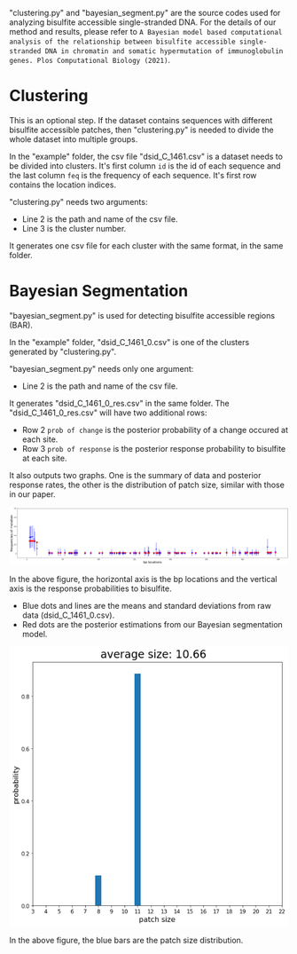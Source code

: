 "clustering.py" and "bayesian_segment.py" are the source codes used for analyzing bisulfite accessible single-stranded DNA. For the details of our method and results, please refer to `A Bayesian model based computational analysis of the relationship between bisulfite accessible single-stranded DNA in chromatin and somatic hypermutation of immunoglobulin genes. Plos Computational Biology (2021)`.

# Clustering

This is an optional step. If the dataset contains sequences with different bisulfite accessible patches, then "clustering.py" is needed to divide the whole dataset into multiple groups.

In the "example" folder, the csv file "dsid_C_1461.csv" is a dataset needs to be divided into clusters. It's first column `id` is the id of each sequence and the last column `feq` is the frequency of each sequence. It's first row contains the location indices.

"clustering.py" needs two arguments:

- Line 2 is the path and name of the csv file.
- Line 3 is the cluster number.

It generates one csv file for each cluster with the same format, in the same folder.

# Bayesian Segmentation

"bayesian_segment.py" is used for detecting bisulfite accessible regions (BAR).

In the "example" folder, "dsid_C_1461_0.csv" is one of the clusters generated by "clustering.py".

"bayesian_segment.py" needs only one argument:

- Line 2 is the path and name of the csv file.

It generates "dsid_C_1461_0_res.csv" in the same folder. The "dsid_C_1461_0_res.csv" will have two additional rows:

- Row 2 `prob of change` is the posterior probability of a change occured at each site.
- Row 3 `prob of response` is the posterior response probability to bisulfite at each site.

It also outputs two graphs. One is the summary of data and posterior response rates, the other is the distribution of patch size, similar with those in our paper.

![alt text](https://github.com/YingruWuGit/bisulfite/blob/main/example/Figure_1.png)

In the above figure, the horizontal axis is the bp locations and the vertical axis is the response probabilities to bisulfite.

- Blue dots and lines are the means and standard deviations from raw data (dsid_C_1461_0.csv).
- Red dots are the posterior estimations from our Bayesian segmentation model.

![alt text](https://github.com/YingruWuGit/bisulfite/blob/main/example/Figure_2.png)

In the above figure, the blue bars are the patch size distribution.
